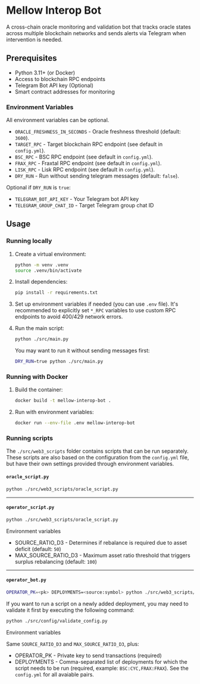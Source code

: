 # Mellow Interop Bot

A cross-chain oracle monitoring and validation bot that tracks oracle states across multiple blockchain networks and sends alerts via Telegram when intervention is needed.

## Prerequisites

- Python 3.11+ (or Docker)
- Access to blockchain RPC endpoints
- Telegram Bot API key (Optional)
- Smart contract addresses for monitoring

### Environment Variables

All environment variables can be optional.

- `ORACLE_FRESHNESS_IN_SECONDS` - Oracle freshness threshold (default: `3600`).
- `TARGET_RPC` - Target blockchain RPC endpoint (see default in `config.yml`).
- `BSC_RPC` - BSC RPC endpoint (see default in `config.yml`).
- `FRAX_RPC` - Fraxtal RPC endpoint (see default in `config.yml`).
- `LISK_RPC` - Lisk RPC endpoint (see default in `config.yml`).
- `DRY_RUN` - Run without sending telegram messages (default: `false`).

Optional if `DRY_RUN` is `true`:

- `TELEGRAM_BOT_API_KEY` - Your Telegram bot API key
- `TELEGRAM_GROUP_CHAT_ID` - Target Telegram group chat ID

## Usage

### Running locally

1. Create a virtual environment:

    ```bash
    python -m venv .venv
    source .venv/bin/activate 
    ```

2. Install dependencies:

    ```bash
    pip install -r requirements.txt
    ```

3. Set up environment variables if needed (you can use `.env` file). It's recommended to explicitly set `*_RPC` variables to use custom RPC endpoints to avoid 400/429 network errors.

4. Run the main script:

    ```bash
    python ./src/main.py
    ```

    You may want to run it without sending messages first:

    ```bash
    DRY_RUN=true python ./src/main.py
    ```

### Running with Docker

1. Build the container:

    ```bash
    docker build -t mellow-interop-bot .
    ```

2. Run with environment variables:

    ```bash
    docker run --env-file .env mellow-interop-bot
    ```

### Running scripts

The `./src/web3_scripts` folder contains scripts that can be run separately. These scripts are also based on the configuration from the `config.yml` file, but have their own settings provided through environment variables.

#### `oracle_script.py`

```bash
python ./src/web3_scripts/oracle_script.py
```

---

#### `operator_script.py`

```bash
python ./src/web3_scripts/oracle_script.py
```

Environment variables

- SOURCE_RATIO_D3 - Determines if rebalance is required due to asset deficit (default: `50`)
- MAX_SOURCE_RATIO_D3 - Maximum asset ratio threshold that triggers surplus rebalancing (default: `100`)

---

#### `operator_bot.py`

```bash
OPERATOR_PK=<pk> DEPLOYMENTS=<source:symbol> python ./src/web3_scripts/operator_bot.py
```

If you want to run a script on a newly added deployment, you may need to validate it first by executing the following command:

```bash
python ./src/config/validate_config.py 
```

Environment variables

Same `SOURCE_RATIO_D3` and `MAX_SOURCE_RATIO_D3`, plus:

- OPERATOR_PK - Private key to send transactions (required)
- DEPLOYMENTS - Comma-separated list of deployments for which the script needs to be run (required, example: `BSC:CYC,FRAX:FRAX`). See the `config.yml` for all avaiable pairs.
